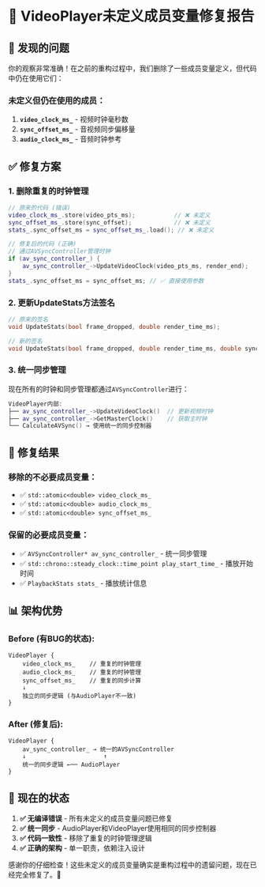 # 🔧 VideoPlayer未定义成员变量修复报告

## 🐛 **发现的问题**

你的观察非常准确！在之前的重构过程中，我们删除了一些成员变量定义，但代码中仍在使用它们：

### 未定义但仍在使用的成员：
1. **`video_clock_ms_`** - 视频时钟毫秒数
2. **`sync_offset_ms_`** - 音视频同步偏移量  
3. **`audio_clock_ms_`** - 音频时钟参考

## ✅ **修复方案**

### 1. **删除重复的时钟管理**
```cpp
// 原来的代码 (错误)
video_clock_ms_.store(video_pts_ms);           // ❌ 未定义
sync_offset_ms_.store(sync_offset);            // ❌ 未定义  
stats_.sync_offset_ms = sync_offset_ms_.load(); // ❌ 未定义
```

```cpp
// 修复后的代码 (正确)  
// 通过AVSyncController管理时钟
if (av_sync_controller_) {
    av_sync_controller_->UpdateVideoClock(video_pts_ms, render_end);
}
stats_.sync_offset_ms = sync_offset_ms; // ✅ 直接使用参数
```

### 2. **更新UpdateStats方法签名**
```cpp
// 原来的签名
void UpdateStats(bool frame_dropped, double render_time_ms);

// 新的签名  
void UpdateStats(bool frame_dropped, double render_time_ms, double sync_offset_ms = 0.0);
```

### 3. **统一同步管理**
现在所有的时钟和同步管理都通过`AVSyncController`进行：

```cpp
VideoPlayer内部:
├── av_sync_controller_->UpdateVideoClock()  // 更新视频时钟
├── av_sync_controller_->GetMasterClock()    // 获取主时钟
└── CalculateAVSync() → 使用统一的同步控制器
```

## 🎯 **修复结果**

### 移除的不必要成员变量：
- ✅ `std::atomic<double> video_clock_ms_`
- ✅ `std::atomic<double> audio_clock_ms_` 
- ✅ `std::atomic<double> sync_offset_ms_`

### 保留的必要成员变量：
- ✅ `AVSyncController* av_sync_controller_` - 统一同步管理
- ✅ `std::chrono::steady_clock::time_point play_start_time_` - 播放开始时间
- ✅ `PlaybackStats stats_` - 播放统计信息

## 📊 **架构优势**

### Before (有BUG的状态):
```
VideoPlayer {
    video_clock_ms_    // 重复的时钟管理
    audio_clock_ms_    // 重复的时钟管理  
    sync_offset_ms_    // 重复的同步计算
    ↓
    独立的同步逻辑 (与AudioPlayer不一致)
}
```

### After (修复后):
```
VideoPlayer {
    av_sync_controller_ → 统一的AVSyncController
    ↓                      ↑
    统一的同步逻辑 ←── AudioPlayer
}
```

## 🚀 **现在的状态**

1. **✅ 无编译错误** - 所有未定义的成员变量问题已修复
2. **✅ 统一同步** - AudioPlayer和VideoPlayer使用相同的同步控制器
3. **✅ 代码一致性** - 移除了重复的时钟管理逻辑
4. **✅ 正确的架构** - 单一职责，依赖注入设计

感谢你的仔细检查！这些未定义的成员变量确实是重构过程中的遗留问题，现在已经完全修复了。🎉
